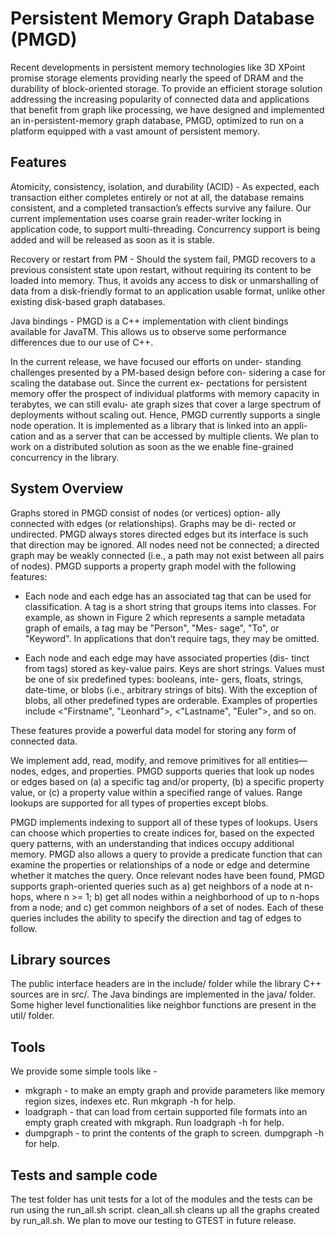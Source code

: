 # Persistent Memory Graph Database (PMGD)

Recent developments in persistent memory technologies like 3D XPoint
promise storage elements  providing  nearly  the  speed  of  DRAM  and  the
durability of block-oriented storage. To provide an efficient storage
solution addressing the increasing popularity of connected data and
applications that benefit from graph like processing, we have designed
and implemented an in-persistent-memory graph database, PMGD, optimized
to run on a platform equipped with a vast amount of persistent memory.


## Features

Atomicity, consistency, isolation, and durability (ACID) - As expected,
each transaction either completes entirely or not at all,
the database remains consistent, and a completed transaction’s
effects survive any failure. Our current implementation uses
coarse grain reader-writer locking in application code, to support
multi-threading. Concurrency support is being added and will be
released as soon as it is stable.

Recovery or restart from PM - Should the system fail, PMGD
recovers  to  a  previous  consistent  state  upon  restart,  without
requiring its content to be loaded into memory. Thus, it avoids
any access to disk or unmarshalling of data from a disk-friendly
format  to  an  application  usable  format,  unlike  other  existing
disk-based graph databases.

Java bindings - PMGD is a C++ implementation with client
bindings available for JavaTM. This allows us to observe some
performance differences due to our use of C++.

In the current release, we  have  focused  our  efforts  on  under-
standing challenges presented by a PM-based design before con-
sidering a case for scaling the database out. Since the current ex-
pectations for persistent memory offer the prospect of individual
platforms with memory capacity in terabytes, we can still evalu-
ate graph sizes that cover a large spectrum of deployments without
scaling  out.  Hence,  PMGD  currently  supports  a  single  node
operation. It is implemented as a library that is linked into an appli-
cation and as a server that can be accessed by multiple clients. We
plan to work on a distributed solution as soon as the we enable
fine-grained concurrency in the library.


## System Overview

Graphs stored in PMGD consist of nodes (or vertices) option-
ally  connected  with  edges  (or  relationships). Graphs  may  be  di-
rected or undirected. PMGD always stores directed edges but
its interface is such that direction may be ignored. All nodes need
not be connected; a directed graph may be weakly connected (i.e., a
path may not exist between all pairs of nodes). PMGD supports
a property graph model with the following features: 

* Each node and each edge has an associated tag that can be used
for classification. A tag is a short string that groups items into
classes. For example, as shown in Figure 2 which represents a
sample metadata graph of emails, a tag may be "Person", "Mes-
sage", "To", or "Keyword". In applications that don’t require
tags, they may be omitted.

* Each node and each edge may have associated properties (dis-
tinct from tags) stored as key-value pairs. Keys are short strings.
Values  must  be  one  of  six  predefined  types:  booleans,  inte-
gers,  floats,  strings,  date-time,  or  blobs  (i.e.,  arbitrary  strings
of bits). With the exception of blobs, all other predefined types
are  orderable.  Examples  of  properties  include
<"Firstname", "Leonhard">, <"Lastname", "Euler">, and so on.

These features provide a powerful data model for storing any
form of connected data.

We implement add, read, modify, and remove primitives for all
entities—nodes, edges, and properties. PMGD supports queries
that look up nodes or edges based on (a) a specific tag and/or
property, (b) a specific property value, or (c) a property value within
a specified range of values. Range lookups are supported for all
types of properties except blobs.

PMGD implements indexing to support all of these types of
lookups. Users can choose which properties to create indices for,
based on the expected query patterns, with an understanding that
indices occupy additional memory. PMGD also allows a query
to provide a predicate function that can examine the properties or
relationships of a node or edge and determine whether it matches the query.
Once relevant nodes have been found, PMGD supports
graph-oriented queries such as a) get neighbors of a node at n-hops,
where n >= 1; b) get all nodes within a neighborhood of up to
n-hops from a node; and c) get common neighbors of a set of nodes. Each
of these queries includes the ability to specify the direction and tag
of edges to follow.


## Library sources

The public interface headers are in the include/ folder while the
library C++ sources are in src/. The Java bindings are implemented
in the java/ folder. Some higher level functionalities like
neighbor functions are present in the util/ folder.


## Tools

We provide some simple tools like - 
* mkgraph - to make an empty graph and provide parameters like memory
          region sizes, indexes etc. Run mkgraph -h for help.
* loadgraph - that can load from certain supported file formats into
            an empty graph created with mkgraph. Run loadgraph -h for help.
* dumpgraph - to print the contents of the graph to screen. dumpgraph -h for help.


## Tests and sample code

The test folder has unit tests for a lot of the modules and the
tests can be run using the run_all.sh script. clean_all.sh cleans
up all the graphs created by run_all.sh. We plan to move our testing
to GTEST in future release.
